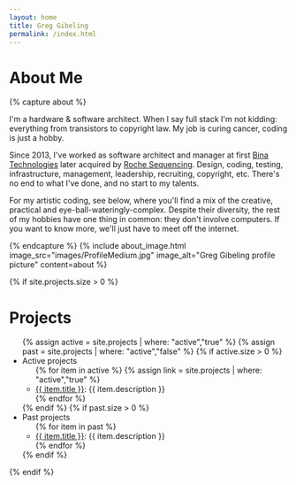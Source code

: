 ```yaml
---
layout: home
title: Greg Gibeling
permalink: /index.html
---
```

# About Me
{% capture about %}
<p>I'm a hardware & software architect.
When I say full stack I'm not kidding: everything from transistors to copyright law.
My job is curing cancer, coding is just a hobby.</p>

<p>Since 2013, I've worked as software architect and manager at first <a href="http://www.bina.com">Bina Technologies</a> later acquired by <a href="http://sequencing.roche.com/en.html">Roche Sequencing</a>.
Design, coding, testing, infrastructure, management, leadership, recruiting, copyright, etc.
There's no end to what I've done, and no start to my talents.</p>

<p>For my artistic coding, see below, where you'll find a mix of the creative, practical and eye-ball-wateringly-complex.
Despite their diversity, the rest of my hobbies have one thing in common: they don't involve computers.
If you want to know more, we'll just have to meet off the internet.</p>
{% endcapture %}
{% include about_image.html image_src="images/ProfileMedium.jpg" image_alt="Greg Gibeling profile picture" content=about %}

{% if site.projects.size > 0 %}
# Projects

<ul>
{% assign active = site.projects | where: "active","true" %}
{% assign past = site.projects | where: "active","false" %}
{% if active.size > 0 %}
	<li>Active projects<ul>
	{% for item in active %}
		{% assign link = site.projects | where: "active","true" %}
		<li><a href="{{ item.link | default: item.url }}">{{ item.title }}</a>: {{ item.description }}</li>
	{% endfor %}</ul></li>
{% endif %}
{% if past.size > 0 %}
	<li>Past projects<ul>
	{% for item in past %}
		<li><a href="{{ item.link | default: item.url }}">{{ item.title }}</a>: {{ item.description }}</li>
	{% endfor %}</ul></li>
{% endif %}
</ul>
{% endif %}


<script src="assets/js/epitaph.js"></script>
<script type="text/javascript">
function getElement() { return document.getElementsByClassName("footer-heading")[0]; }
window.addEventListener("load", loadEpitaph(getElement), false)
</script>
